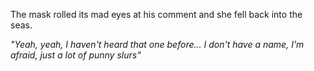 The mask rolled its mad eyes at his comment and she fell back into the seas.

*"Yeah, yeah, I haven't heard that one before... I don't have a name, I'm afraid, just a lot of punny slurs"*